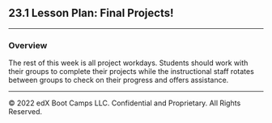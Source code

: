 ## 23.1 Lesson Plan: Final Projects!

---

### Overview

The rest of this week is all project workdays. Students should work with their groups to complete their projects while the instructional staff rotates between groups to check on their progress and offers assistance.

---

© 2022 edX Boot Camps LLC. Confidential and Proprietary. All Rights Reserved.
